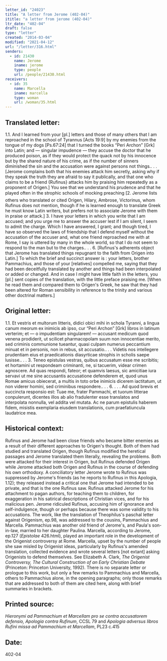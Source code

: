 ```yaml
---
letter_id: "24023"
title: "A letter from Jerome (402-04)"
ititle: "a letter from jerome (402-04)"
ltr_date: "402-04"
draft: false
type: "letter"
created: "2014-03-04"
modified: "2021-04-12"
url: "/letter/316.html"
senders:
  - id: 21430
    name: Jerome
    iname: jerome
    type: people
    url: /people/21430.html
receivers:
  - id: 35
    name: Marcella
    iname: marcella
    type: woman
    url: /woman/35.html
---
```

<h2> Translated letter:</h2>1.1.  And I learned from your [pl.] letters and those of many others that I am reproached in the school of Tyrannus [Acts 19:9] by my enemies from the tongue of my dogs [Ps.67:24] that I turned the books “Peri Archon” [Grk] into Latin; and — singular impudence — they accuse the doctor that he produced poison, as if they would protect the quack not by his innocence but by the shared nature of his crime, as if the number of sinners diminished the sin and the accusation were against persons not things.. . .  [Jerome complains both that his enemies attack him secretly, asking why if they speak the truth they are afraid to say it publically, and that one who claims to be a friend {Rufinus} attacks him by praising him repeatedly as a proponent of Origen.]  You see that we understand his prudence and that he played often in the strophic schools of mocking preaching
[2.  Jerome lists others who translated or cited Origen, Hilary, Ambrose, Victorinus, whom Rufinus does not mention, though if he is learned enough to translate Greek he must know Latin writers, but prefers not to associate Jerome with them in praise or attack.]
3.  I have your letters in which you write that I am accused; and you urge me to answer the accuser lest if I am silent, I seem to admit the charge.  Which I have answered, I grant; and though tired, I have so observed the laws of friendship that I defend myself without the accusation of the accuser and, what one friend reproached me with at Rome, I say is uttered by many in the whole world, so that I do not seem to respond to the man but to the charges.. . .
6.  [Rufinus's adherents object that Jerome has translated things repugnant to the faith from Origen into Latin.]  To which the brief and succinct answer is :  your letters, brother Pammachius, and those of your [relatives] compelled me, saying that they had been deceitfully translated by another and things had been interpolated or added or changed.  And in case I might have little faith in the letters, you [pl.] sent copies of the translation, with the little preface praising me.  [When he read them and compared them to Origen's Greek, he saw that they had been altered for Roman sensibility in reference to the trinity and various other doctrinal matters.]
<h2 class="mt-4"> Original letter:</h2>1.1.  Et vestris et multorum litteris, didici obici mihi in schola Tyranni, a lingua canum meorum ex inimicis ab ipso, cur “Peri Archon” [Grk] libros in latinum verterim; et — o impudentiam singularem! — accusant medicum quod venena prodiderit, ut scilicet pharmacopolam suum non innocentiae merito, sed criminis communione tueantur, quasi culpam numerus peccantium minuat et in personis, non in rebus, sit accusatio.. . .  Videtis nos intellegere prudentiam eius et praedicationis diasyrticae strophis in scholis saepe lusisse.. . .
3.  Teneo epistulas vestras, quibus accusatum esse me scribitis; et hortamini ut respondeam criminanti, ne, si tacuerim, videar crimen agnoscere.  Ad quas respondi, fateor; et quamvis laesus, sic amicitiae iura servavi ut me sine accusantis accusatione defenderem et, quod unus Romae amicus obiecerat, a multis in toto orbe inimicis dicerem iactitatum, ut non viderer homini, sed criminibus respondere.. . .
6.  . . . Ad quod brevis et succincta responsio est:  Tuae me, frater Pammachi, et tuorum litterae conpulerunt, dicentes illos ab alio fradulenter esse translatos and interpolata nonnulla, vel addita vel mutata.  Ac ne parum epistulis haberem fidem, misistis exemplaria eiusdem translationis, cum praefatiuncula laudatrice mea.
<h2 class="mt-4"> Historical context:</h2><p>Rufinus and Jerome had been close friends who became bitter enemies as a result of their different approaches to Origen's thought. Both of them had studied and translated Origen, though Rufinus modified the heretical passages and Jerome translated them literally, revealing the problems. Both were attacked for their interest in Origen, but Rufinus defended Origen while Jerome attacked both Origen and Rufinus in the course of defending his own orthodoxy. A conciliatory letter Jerome wrote to Rufinus was suppressed by Jerome's friends (as he reports to Rufinus in this Apologia, 1.12); they released instead a critical one that Jerome had intended to be private, and that is the one Rufinus saw. Rufinus attacked Jerome for his attachment to pagan authors, for teaching them to children, for exaggeration in his satirical descriptions of Christian vices, and for his malicious pen. Jerome ridiculed Rufinus, accusing him of ignorance and self-indulgence, though or perhaps because there was some validity to his accusations. The work, like the translation of Theophilus's paschal letter against Origenism, ep.98, was addressed to the cousins, Pammachius and Marcella. Pammachius was another old friend of Jerome's, and Paula's son-in-law, married to her daughter Paulina. Marcella, according to Jerome, ep.127 (<em>Epistolae</em> 426.html), played an important role in the development of the Origenist controversy at Rome. Marcella, upset by the number of people she saw misled by Origenist ideas, particularly by Rufinus's amended translation, collected evidence and wrote several letters [not extant] asking Origenists to defend themselves. See Elizabeth A. Clark, <em>The Origenist Controversy, The Cultural Construction of an Early Christian Debate</em> (Princeton: Princeton University, 1992). There is no separate letter or prologue to this work, but only a few remarks to Pammachius and Marcella, others to Pammachius alone, in the opening paragraphs; only those remarks that are addressed to both of them are cited here, along with brief summaries in brackets.</p><h2 class="mt-4"> Printed source:</h2><p><em>Hieronymi ad Pammachium et Marcellam pro se contra accusatorem defensio, Apologia contra Rufinum</em>, CCSL 79 and <em>Apologia adversus libros Rufini missa ad Pammachium et Marcellam</em>, PL23 c.415</p><h2 class="mt-4"> Date:</h2>402-04